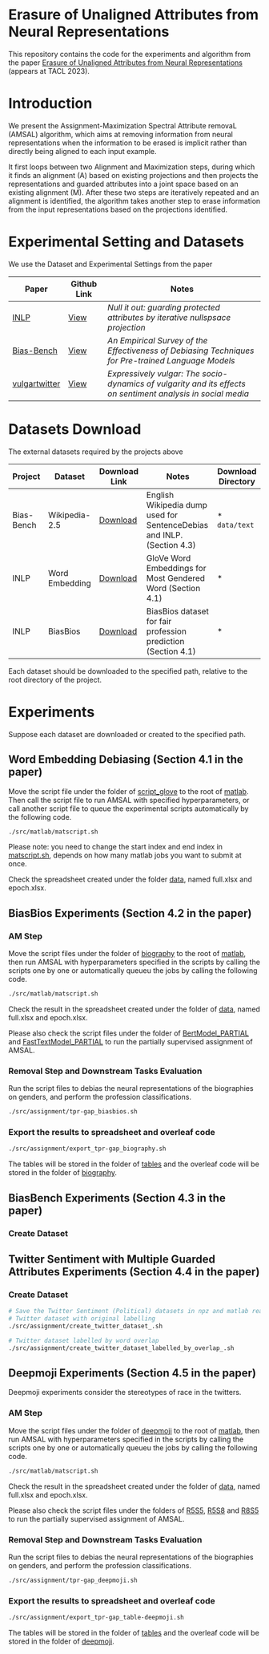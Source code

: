 # Erasure of Unaligned Attributes from Neural Representations

This repository contains the code for the experiments and algorithm from the paper [Erasure of Unaligned Attributes from Neural Representations](https://arxiv.org/abs/2302.02997) (appears at TACL 2023).

# Introduction

We present the Assignment-Maximization Spectral Attribute removaL (AMSAL) algorithm, which aims at removing information from neural representations when the information to be erased is implicit rather than directly being aligned to each input example.

It first loops between two Alignment and Maximization steps, during which it finds an alignment (A) based on existing projections and then projects the representations and guarded attributes into a joint space based on an existing alignment (M). After these two steps are iteratively repeated and an alignment is identified, the algorithm takes another step to erase information from the input representations based on the projections identified.

# Experimental Setting and Datasets

We use the Dataset and Experimental Settings from the paper

| Paper                                            | Github Link                                                  | Notes                                                                                                         |
| ------------------------------------------------ | ------------------------------------------------------------ | ------------------------------------------------------------------------------------------------------------- |
| [INLP](https://arxiv.org/abs/2004.07667)            | [View](https://github.com/shauli-ravfogel/nullspace_projection) | *Null it out: guarding protected attributes by iterative nullspsace projection*                              |
| [Bias-Bench](https://arxiv.org/abs/2110.08527)      | [View](https://github.com/mcgill-nlp/bias-bench)                | *An Empirical Survey of the Effectiveness of Debiasing Techniques for Pre-trained Language Models*           |
| [vulgartwitter](https://aclanthology.org/C18-1248/) | [View](https://github.com/ericholgate/vulgartwitter)            | *Expressively vulgar: The socio-dynamics of vulgarity and its effects on sentiment analysis in social media* |

# Datasets Download

The external datasets required by the projects above

Project| Dataset | Download Link | Notes | Download Directory
--------|--------|---------------|-------|-------------------
Bias-Bench | Wikipedia-2.5 | [Download](https://drive.google.com/file/d/1JSlm8MYDbNjpMPnKbb91T-xZnlWAZmZl/view?usp=sharing)       | English Wikipedia dump used for SentenceDebias and INLP. (Section 4.3) | * `data/text`
INLP | Word Embedding      | [Download](download_data.sh) | GloVe Word Embeddings for Most Gendered Word (Section 4.1) | *
INLP | BiasBios            | [Download](download_data.sh) | BiasBios dataset for fair profession prediction (Section 4.1) | *

<!-- Bias-Bench| Wikipedia-10   | [Download](https://drive.google.com/file/d/1boQTn44RnHdxWeUKQAlRgQ7xrlQ_Glwo/view?usp=sharing)       | English Wikipedia dump used for CDA and Dropout. | `data/text` -->

Each dataset should be downloaded to the specified path, relative to the root directory of the project.

# Experiments

Suppose each dataset are downloaded or created to the specified path.

## Word Embedding Debiasing (Section 4.1 in the paper)

Move the script file under the folder of [script_glove](src/matlab/script_glove) to the root of [matlab](src/matlab/). Then call the script file to run AMSAL with specified hyperparameters, or call another script file to queue the experimental scripts automatically by the following code.

```sh
./src/matlab/matscript.sh
```

Please note: you need to change the start index and end index in [matscript.sh](src/matlab/matscript.sh), depends on how many matlab jobs you want to submit at once.

Check the spreadsheet created under the folder [data](data), named full.xlsx and epoch.xlsx.

## BiasBios Experiments (Section 4.2 in the paper)

### AM Step
Move the script files under the folder of [biography](src/matlab/script_biography/) to the root of [matlab](src/matlab/), then run AMSAL with hyperparameters specified in the scripts by calling the scripts one by one or automatically queueu the jobs by calling the following code. 

```sh
./src/matlab/matscript.sh
```

Check the result in the spreadsheet created under the folder of [data](data), named full.xlsx and epoch.xlsx.

Please also check the script files under the folder of [BertModel_PARTIAL](src/matlab/script_biography_BertModel_different_partial_n) and [FastTextModel_PARTIAL](src/matlab/script_biography_FastText_different_partial_n/) to run the partially supervised assignment of AMSAL.

### Removal Step and Downstream Tasks Evaluation

Run the script files to debias the neural representations of the biographies on genders, and perform the profession classifications.


```sh
./src/assignment/tpr-gap_biasbios.sh
```

### Export the results to spreadsheet and overleaf code

```sh
./src/assignment/export_tpr-gap_biography.sh
```
The tables will be stored in the folder of [tables](src/assignment/tables/) and the overleaf code will be stored in the folder of [biography](src/assignment/tables/biography/).




## BiasBench Experiments (Section 4.3 in the paper)


### Create Dataset






## Twitter Sentiment with Multiple Guarded Attributes Experiments (Section 4.4 in the paper)


### Create Dataset

```sh
# Save the Twitter Sentiment (Political) datasets in npz and matlab readable format
# Twitter dataset with original labelling
./src/assignment/create_twitter_dataset_.sh

# Twitter dataset labelled by word overlap
./src/assignment/create_twitter_dataset_labelled_by_overlap_.sh
```



## Deepmoji Experiments (Section 4.5 in the paper)

Deepmoji experiments consider the stereotypes of race in the twitters.

### AM Step
Move the script files under the folder of [deepmoji](src/matlab/script_deepmoji/) to the root of [matlab](src/matlab/), then run AMSAL with hyperparameters specified in the scripts by calling the scripts one by one or automatically queueu the jobs by calling the following code. 

```sh
./src/matlab/matscript.sh
```

Check the result in the spreadsheet created under the folder of [data](data), named full.xlsx and epoch.xlsx.

Please also check the script files under the folders of [R5S5](src/matlab/script_deepmoji_R5S5_different_partial_n/), [R5S8](src/matlab/script_deepmoji_R5S8_different_partial_n/) and [R8S5](src/matlab/script_deepmoji_R8S5_different_partial_n/) to run the partially supervised assignment of AMSAL.


### Removal Step and Downstream Tasks Evaluation

Run the script files to debias the neural representations of the biographies on genders, and perform the profession classifications.


```sh
./src/assignment/tpr-gap_deepmoji.sh
```

### Export the results to spreadsheet and overleaf code

```sh
./src/assignment/export_tpr-gap_table-deepmoji.sh
```

The tables will be stored in the folder of [tables](src/assignment/tables/) and the overleaf code will be stored in the folder of [deepmoji](src/assignment/tables/deepmoji/).
